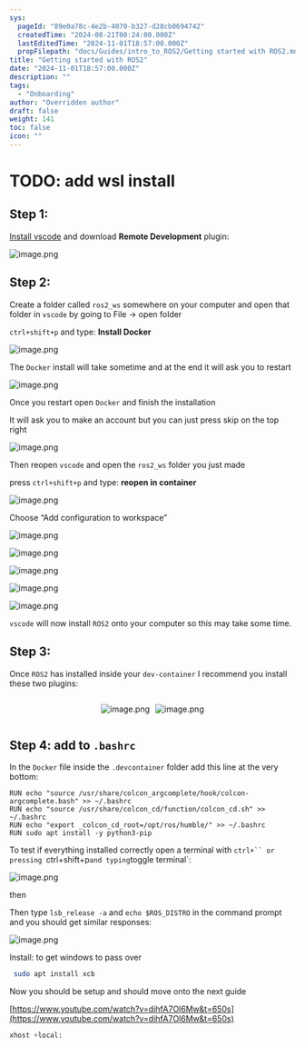 ```yaml
---
sys:
  pageId: "89e0a78c-4e2b-4070-b327-d28cb0694742"
  createdTime: "2024-08-21T00:24:00.000Z"
  lastEditedTime: "2024-11-01T18:57:00.000Z"
  propFilepath: "docs/Guides/intro_to_ROS2/Getting started with ROS2.md"
title: "Getting started with ROS2"
date: "2024-11-01T18:57:00.000Z"
description: ""
tags:
  - "Onboarding"
author: "Overridden author"
draft: false
weight: 141
toc: false
icon: ""
---
```


# TODO: add wsl install

## Step 1:

[Install vscode](https://code.visualstudio.com/download) and download **Remote Development** plugin:

![image.png](https://prod-files-secure.s3.us-west-2.amazonaws.com/d518164a-d88e-44d1-a4ee-3adb3bd8bce0/efb52993-1881-4a40-b95e-6f020334f022/image.png?X-Amz-Algorithm=AWS4-HMAC-SHA256&X-Amz-Content-Sha256=UNSIGNED-PAYLOAD&X-Amz-Credential=ASIAZI2LB466ZVTXIDDS%2F20250208%2Fus-west-2%2Fs3%2Faws4_request&X-Amz-Date=20250208T140120Z&X-Amz-Expires=3600&X-Amz-Security-Token=IQoJb3JpZ2luX2VjEHQaCXVzLXdlc3QtMiJHMEUCIQCQtS%2BjQGVC8pn3QCyU2VCuCIRM6T6dzIFEO%2B7uY%2BF9HQIgFhxwYBqXVXU6xK4MkagtUvzBNinCH8TIA3HOHHkZJyoqiAQIjf%2F%2F%2F%2F%2F%2F%2F%2F%2F%2FARAAGgw2Mzc0MjMxODM4MDUiDKBFacUSB9qFPdgJFSrcA1OTHftb3LoNU2IkKZdflC9MnGBfXd9CwibqRGOQTpvTRJF0pYI%2B7IBWg3AeWiQNEodh3EZ1WWjn40hoDhG36jd0y5xlAR57pdilSwCzH%2BCky0PK0Vz2H6BhvA9FPYevSQujdSZQzeNf3f3kUZ75nFC9yMoYZabprvV%2BeJ6G%2BgVk6LAG6rWa68515MigagFkB5QKVf3OjiXzYqeJqB8yebSVjcUON1jeT6N0uDQvxCD%2B80LcS2qbIadeCrbwDidk53kN31Cq%2FyBKYc2eR8LqfOVOY4zwrQpdxXTf8UXU7MyOEWK4WmSExuhgG0nUH9JZ7TkQLYZxr5qi1LRvzmc87ikaVghB9Q1U%2FrrcibBT04ajSHV9egh8HYkVi6scTDhIRGHvSaeirF%2BwTg1rGVw7NTTOi8X5N3OsXRi8D4BFZ5VZLeR4G%2FsQfxw1vkP%2Bs%2F68rboiMPDEqV%2F92AdrtF4RmTFM82LwEqxqMGMskXvr1RoCpuV2CSqDgzM%2BwvAteRGENmGITCwmySb%2FFUnALvOYYv6HRqICSvt7hSAY8OhovHQAZ2x3SyX%2Ft4%2B5LnWxyJGCOxoSQVcaOkwphECQylG05wCyWQUMZQIk7QqM0QtYhhC7meeO78RAGTVzSn%2BBMMCGnb0GOqUBSY8sfZFludqqghfn5QC0CMrKChllH3S2OYt44nfz5Np9PPUyd27eYGSF2kwuyvA3XK6ek4GDw64kiJcO2v9fqvX3a4k6IvnPea67jxaaMdsdRWBTMsH7eDxeJxHlnDuSiYdIB8S3tA5z64XLxjUJgIvwuj%2FGqUJnJ2x8zY0zpjT0jP3asJqsDCqjUdWV6EIKpE6AxpDxN1HWCbLrv1aX%2BxdCXnnD&X-Amz-Signature=b5949c72ae7a868eefd05edfa46bc6ae66325a97ad33a0c3ef1796c4e0d7db34&X-Amz-SignedHeaders=host&x-id=GetObject)

## Step 2:

Create a folder called `ros2_ws` somewhere on your computer and open that folder in `vscode` by going to File → open folder 

`ctrl+shift+p` and type: **Install Docker**

![image.png](https://prod-files-secure.s3.us-west-2.amazonaws.com/d518164a-d88e-44d1-a4ee-3adb3bd8bce0/2269dc0e-1cd5-47ff-bceb-c04ad9b2eab0/image.png?X-Amz-Algorithm=AWS4-HMAC-SHA256&X-Amz-Content-Sha256=UNSIGNED-PAYLOAD&X-Amz-Credential=ASIAZI2LB466ZVTXIDDS%2F20250208%2Fus-west-2%2Fs3%2Faws4_request&X-Amz-Date=20250208T140120Z&X-Amz-Expires=3600&X-Amz-Security-Token=IQoJb3JpZ2luX2VjEHQaCXVzLXdlc3QtMiJHMEUCIQCQtS%2BjQGVC8pn3QCyU2VCuCIRM6T6dzIFEO%2B7uY%2BF9HQIgFhxwYBqXVXU6xK4MkagtUvzBNinCH8TIA3HOHHkZJyoqiAQIjf%2F%2F%2F%2F%2F%2F%2F%2F%2F%2FARAAGgw2Mzc0MjMxODM4MDUiDKBFacUSB9qFPdgJFSrcA1OTHftb3LoNU2IkKZdflC9MnGBfXd9CwibqRGOQTpvTRJF0pYI%2B7IBWg3AeWiQNEodh3EZ1WWjn40hoDhG36jd0y5xlAR57pdilSwCzH%2BCky0PK0Vz2H6BhvA9FPYevSQujdSZQzeNf3f3kUZ75nFC9yMoYZabprvV%2BeJ6G%2BgVk6LAG6rWa68515MigagFkB5QKVf3OjiXzYqeJqB8yebSVjcUON1jeT6N0uDQvxCD%2B80LcS2qbIadeCrbwDidk53kN31Cq%2FyBKYc2eR8LqfOVOY4zwrQpdxXTf8UXU7MyOEWK4WmSExuhgG0nUH9JZ7TkQLYZxr5qi1LRvzmc87ikaVghB9Q1U%2FrrcibBT04ajSHV9egh8HYkVi6scTDhIRGHvSaeirF%2BwTg1rGVw7NTTOi8X5N3OsXRi8D4BFZ5VZLeR4G%2FsQfxw1vkP%2Bs%2F68rboiMPDEqV%2F92AdrtF4RmTFM82LwEqxqMGMskXvr1RoCpuV2CSqDgzM%2BwvAteRGENmGITCwmySb%2FFUnALvOYYv6HRqICSvt7hSAY8OhovHQAZ2x3SyX%2Ft4%2B5LnWxyJGCOxoSQVcaOkwphECQylG05wCyWQUMZQIk7QqM0QtYhhC7meeO78RAGTVzSn%2BBMMCGnb0GOqUBSY8sfZFludqqghfn5QC0CMrKChllH3S2OYt44nfz5Np9PPUyd27eYGSF2kwuyvA3XK6ek4GDw64kiJcO2v9fqvX3a4k6IvnPea67jxaaMdsdRWBTMsH7eDxeJxHlnDuSiYdIB8S3tA5z64XLxjUJgIvwuj%2FGqUJnJ2x8zY0zpjT0jP3asJqsDCqjUdWV6EIKpE6AxpDxN1HWCbLrv1aX%2BxdCXnnD&X-Amz-Signature=5951e5ce4f898d6d8ca1e4e18e9dd7ebc6a8a702b5b63b767ca10a16ecccf43e&X-Amz-SignedHeaders=host&x-id=GetObject)

The `Docker` install will take sometime and at the end it will ask you to restart

![image.png](https://prod-files-secure.s3.us-west-2.amazonaws.com/d518164a-d88e-44d1-a4ee-3adb3bd8bce0/ed233f78-be33-4b1f-b89c-9c346c0e961e/image.png?X-Amz-Algorithm=AWS4-HMAC-SHA256&X-Amz-Content-Sha256=UNSIGNED-PAYLOAD&X-Amz-Credential=ASIAZI2LB466ZVTXIDDS%2F20250208%2Fus-west-2%2Fs3%2Faws4_request&X-Amz-Date=20250208T140120Z&X-Amz-Expires=3600&X-Amz-Security-Token=IQoJb3JpZ2luX2VjEHQaCXVzLXdlc3QtMiJHMEUCIQCQtS%2BjQGVC8pn3QCyU2VCuCIRM6T6dzIFEO%2B7uY%2BF9HQIgFhxwYBqXVXU6xK4MkagtUvzBNinCH8TIA3HOHHkZJyoqiAQIjf%2F%2F%2F%2F%2F%2F%2F%2F%2F%2FARAAGgw2Mzc0MjMxODM4MDUiDKBFacUSB9qFPdgJFSrcA1OTHftb3LoNU2IkKZdflC9MnGBfXd9CwibqRGOQTpvTRJF0pYI%2B7IBWg3AeWiQNEodh3EZ1WWjn40hoDhG36jd0y5xlAR57pdilSwCzH%2BCky0PK0Vz2H6BhvA9FPYevSQujdSZQzeNf3f3kUZ75nFC9yMoYZabprvV%2BeJ6G%2BgVk6LAG6rWa68515MigagFkB5QKVf3OjiXzYqeJqB8yebSVjcUON1jeT6N0uDQvxCD%2B80LcS2qbIadeCrbwDidk53kN31Cq%2FyBKYc2eR8LqfOVOY4zwrQpdxXTf8UXU7MyOEWK4WmSExuhgG0nUH9JZ7TkQLYZxr5qi1LRvzmc87ikaVghB9Q1U%2FrrcibBT04ajSHV9egh8HYkVi6scTDhIRGHvSaeirF%2BwTg1rGVw7NTTOi8X5N3OsXRi8D4BFZ5VZLeR4G%2FsQfxw1vkP%2Bs%2F68rboiMPDEqV%2F92AdrtF4RmTFM82LwEqxqMGMskXvr1RoCpuV2CSqDgzM%2BwvAteRGENmGITCwmySb%2FFUnALvOYYv6HRqICSvt7hSAY8OhovHQAZ2x3SyX%2Ft4%2B5LnWxyJGCOxoSQVcaOkwphECQylG05wCyWQUMZQIk7QqM0QtYhhC7meeO78RAGTVzSn%2BBMMCGnb0GOqUBSY8sfZFludqqghfn5QC0CMrKChllH3S2OYt44nfz5Np9PPUyd27eYGSF2kwuyvA3XK6ek4GDw64kiJcO2v9fqvX3a4k6IvnPea67jxaaMdsdRWBTMsH7eDxeJxHlnDuSiYdIB8S3tA5z64XLxjUJgIvwuj%2FGqUJnJ2x8zY0zpjT0jP3asJqsDCqjUdWV6EIKpE6AxpDxN1HWCbLrv1aX%2BxdCXnnD&X-Amz-Signature=450d73cefac68168ba1fc36f6b0c6010dbf88d0f23b1c9aefe0503895506e951&X-Amz-SignedHeaders=host&x-id=GetObject)

Once you restart open `Docker` and finish the installation

It will ask you to make an account but you can just press skip on the top right

![image.png](https://prod-files-secure.s3.us-west-2.amazonaws.com/d518164a-d88e-44d1-a4ee-3adb3bd8bce0/21010ad9-1659-4fd9-9f59-9932a09b2a3d/image.png?X-Amz-Algorithm=AWS4-HMAC-SHA256&X-Amz-Content-Sha256=UNSIGNED-PAYLOAD&X-Amz-Credential=ASIAZI2LB466ZVTXIDDS%2F20250208%2Fus-west-2%2Fs3%2Faws4_request&X-Amz-Date=20250208T140120Z&X-Amz-Expires=3600&X-Amz-Security-Token=IQoJb3JpZ2luX2VjEHQaCXVzLXdlc3QtMiJHMEUCIQCQtS%2BjQGVC8pn3QCyU2VCuCIRM6T6dzIFEO%2B7uY%2BF9HQIgFhxwYBqXVXU6xK4MkagtUvzBNinCH8TIA3HOHHkZJyoqiAQIjf%2F%2F%2F%2F%2F%2F%2F%2F%2F%2FARAAGgw2Mzc0MjMxODM4MDUiDKBFacUSB9qFPdgJFSrcA1OTHftb3LoNU2IkKZdflC9MnGBfXd9CwibqRGOQTpvTRJF0pYI%2B7IBWg3AeWiQNEodh3EZ1WWjn40hoDhG36jd0y5xlAR57pdilSwCzH%2BCky0PK0Vz2H6BhvA9FPYevSQujdSZQzeNf3f3kUZ75nFC9yMoYZabprvV%2BeJ6G%2BgVk6LAG6rWa68515MigagFkB5QKVf3OjiXzYqeJqB8yebSVjcUON1jeT6N0uDQvxCD%2B80LcS2qbIadeCrbwDidk53kN31Cq%2FyBKYc2eR8LqfOVOY4zwrQpdxXTf8UXU7MyOEWK4WmSExuhgG0nUH9JZ7TkQLYZxr5qi1LRvzmc87ikaVghB9Q1U%2FrrcibBT04ajSHV9egh8HYkVi6scTDhIRGHvSaeirF%2BwTg1rGVw7NTTOi8X5N3OsXRi8D4BFZ5VZLeR4G%2FsQfxw1vkP%2Bs%2F68rboiMPDEqV%2F92AdrtF4RmTFM82LwEqxqMGMskXvr1RoCpuV2CSqDgzM%2BwvAteRGENmGITCwmySb%2FFUnALvOYYv6HRqICSvt7hSAY8OhovHQAZ2x3SyX%2Ft4%2B5LnWxyJGCOxoSQVcaOkwphECQylG05wCyWQUMZQIk7QqM0QtYhhC7meeO78RAGTVzSn%2BBMMCGnb0GOqUBSY8sfZFludqqghfn5QC0CMrKChllH3S2OYt44nfz5Np9PPUyd27eYGSF2kwuyvA3XK6ek4GDw64kiJcO2v9fqvX3a4k6IvnPea67jxaaMdsdRWBTMsH7eDxeJxHlnDuSiYdIB8S3tA5z64XLxjUJgIvwuj%2FGqUJnJ2x8zY0zpjT0jP3asJqsDCqjUdWV6EIKpE6AxpDxN1HWCbLrv1aX%2BxdCXnnD&X-Amz-Signature=f9155fd3c7f4d2d82fd276288ffe54447619f7bdd250484849b6f8ed71d441a0&X-Amz-SignedHeaders=host&x-id=GetObject)

Then reopen `vscode` and open the `ros2_ws` folder you just made

press `ctrl+shift+p` and type: **reopen in container**

![image.png](https://prod-files-secure.s3.us-west-2.amazonaws.com/d518164a-d88e-44d1-a4ee-3adb3bd8bce0/4e93b8c2-41ad-488c-8095-c74205196118/image.png?X-Amz-Algorithm=AWS4-HMAC-SHA256&X-Amz-Content-Sha256=UNSIGNED-PAYLOAD&X-Amz-Credential=ASIAZI2LB466ZVTXIDDS%2F20250208%2Fus-west-2%2Fs3%2Faws4_request&X-Amz-Date=20250208T140120Z&X-Amz-Expires=3600&X-Amz-Security-Token=IQoJb3JpZ2luX2VjEHQaCXVzLXdlc3QtMiJHMEUCIQCQtS%2BjQGVC8pn3QCyU2VCuCIRM6T6dzIFEO%2B7uY%2BF9HQIgFhxwYBqXVXU6xK4MkagtUvzBNinCH8TIA3HOHHkZJyoqiAQIjf%2F%2F%2F%2F%2F%2F%2F%2F%2F%2FARAAGgw2Mzc0MjMxODM4MDUiDKBFacUSB9qFPdgJFSrcA1OTHftb3LoNU2IkKZdflC9MnGBfXd9CwibqRGOQTpvTRJF0pYI%2B7IBWg3AeWiQNEodh3EZ1WWjn40hoDhG36jd0y5xlAR57pdilSwCzH%2BCky0PK0Vz2H6BhvA9FPYevSQujdSZQzeNf3f3kUZ75nFC9yMoYZabprvV%2BeJ6G%2BgVk6LAG6rWa68515MigagFkB5QKVf3OjiXzYqeJqB8yebSVjcUON1jeT6N0uDQvxCD%2B80LcS2qbIadeCrbwDidk53kN31Cq%2FyBKYc2eR8LqfOVOY4zwrQpdxXTf8UXU7MyOEWK4WmSExuhgG0nUH9JZ7TkQLYZxr5qi1LRvzmc87ikaVghB9Q1U%2FrrcibBT04ajSHV9egh8HYkVi6scTDhIRGHvSaeirF%2BwTg1rGVw7NTTOi8X5N3OsXRi8D4BFZ5VZLeR4G%2FsQfxw1vkP%2Bs%2F68rboiMPDEqV%2F92AdrtF4RmTFM82LwEqxqMGMskXvr1RoCpuV2CSqDgzM%2BwvAteRGENmGITCwmySb%2FFUnALvOYYv6HRqICSvt7hSAY8OhovHQAZ2x3SyX%2Ft4%2B5LnWxyJGCOxoSQVcaOkwphECQylG05wCyWQUMZQIk7QqM0QtYhhC7meeO78RAGTVzSn%2BBMMCGnb0GOqUBSY8sfZFludqqghfn5QC0CMrKChllH3S2OYt44nfz5Np9PPUyd27eYGSF2kwuyvA3XK6ek4GDw64kiJcO2v9fqvX3a4k6IvnPea67jxaaMdsdRWBTMsH7eDxeJxHlnDuSiYdIB8S3tA5z64XLxjUJgIvwuj%2FGqUJnJ2x8zY0zpjT0jP3asJqsDCqjUdWV6EIKpE6AxpDxN1HWCbLrv1aX%2BxdCXnnD&X-Amz-Signature=573624577c1431030f173d4df17f9217ecb85ee6e0e6812bc0ca3e1519471168&X-Amz-SignedHeaders=host&x-id=GetObject)

Choose “Add configuration to workspace”

![image.png](https://prod-files-secure.s3.us-west-2.amazonaws.com/d518164a-d88e-44d1-a4ee-3adb3bd8bce0/9560b282-5060-4989-ba37-97e7b2c22476/image.png?X-Amz-Algorithm=AWS4-HMAC-SHA256&X-Amz-Content-Sha256=UNSIGNED-PAYLOAD&X-Amz-Credential=ASIAZI2LB466ZVTXIDDS%2F20250208%2Fus-west-2%2Fs3%2Faws4_request&X-Amz-Date=20250208T140120Z&X-Amz-Expires=3600&X-Amz-Security-Token=IQoJb3JpZ2luX2VjEHQaCXVzLXdlc3QtMiJHMEUCIQCQtS%2BjQGVC8pn3QCyU2VCuCIRM6T6dzIFEO%2B7uY%2BF9HQIgFhxwYBqXVXU6xK4MkagtUvzBNinCH8TIA3HOHHkZJyoqiAQIjf%2F%2F%2F%2F%2F%2F%2F%2F%2F%2FARAAGgw2Mzc0MjMxODM4MDUiDKBFacUSB9qFPdgJFSrcA1OTHftb3LoNU2IkKZdflC9MnGBfXd9CwibqRGOQTpvTRJF0pYI%2B7IBWg3AeWiQNEodh3EZ1WWjn40hoDhG36jd0y5xlAR57pdilSwCzH%2BCky0PK0Vz2H6BhvA9FPYevSQujdSZQzeNf3f3kUZ75nFC9yMoYZabprvV%2BeJ6G%2BgVk6LAG6rWa68515MigagFkB5QKVf3OjiXzYqeJqB8yebSVjcUON1jeT6N0uDQvxCD%2B80LcS2qbIadeCrbwDidk53kN31Cq%2FyBKYc2eR8LqfOVOY4zwrQpdxXTf8UXU7MyOEWK4WmSExuhgG0nUH9JZ7TkQLYZxr5qi1LRvzmc87ikaVghB9Q1U%2FrrcibBT04ajSHV9egh8HYkVi6scTDhIRGHvSaeirF%2BwTg1rGVw7NTTOi8X5N3OsXRi8D4BFZ5VZLeR4G%2FsQfxw1vkP%2Bs%2F68rboiMPDEqV%2F92AdrtF4RmTFM82LwEqxqMGMskXvr1RoCpuV2CSqDgzM%2BwvAteRGENmGITCwmySb%2FFUnALvOYYv6HRqICSvt7hSAY8OhovHQAZ2x3SyX%2Ft4%2B5LnWxyJGCOxoSQVcaOkwphECQylG05wCyWQUMZQIk7QqM0QtYhhC7meeO78RAGTVzSn%2BBMMCGnb0GOqUBSY8sfZFludqqghfn5QC0CMrKChllH3S2OYt44nfz5Np9PPUyd27eYGSF2kwuyvA3XK6ek4GDw64kiJcO2v9fqvX3a4k6IvnPea67jxaaMdsdRWBTMsH7eDxeJxHlnDuSiYdIB8S3tA5z64XLxjUJgIvwuj%2FGqUJnJ2x8zY0zpjT0jP3asJqsDCqjUdWV6EIKpE6AxpDxN1HWCbLrv1aX%2BxdCXnnD&X-Amz-Signature=1ce0da3a897f0cd9408f21769dbc174083163e9812be2b04045e93f66a7d9f9a&X-Amz-SignedHeaders=host&x-id=GetObject)

![image.png](https://prod-files-secure.s3.us-west-2.amazonaws.com/d518164a-d88e-44d1-a4ee-3adb3bd8bce0/2ee63f81-886b-48e8-a553-dc6e5eac99e4/image.png?X-Amz-Algorithm=AWS4-HMAC-SHA256&X-Amz-Content-Sha256=UNSIGNED-PAYLOAD&X-Amz-Credential=ASIAZI2LB466ZVTXIDDS%2F20250208%2Fus-west-2%2Fs3%2Faws4_request&X-Amz-Date=20250208T140120Z&X-Amz-Expires=3600&X-Amz-Security-Token=IQoJb3JpZ2luX2VjEHQaCXVzLXdlc3QtMiJHMEUCIQCQtS%2BjQGVC8pn3QCyU2VCuCIRM6T6dzIFEO%2B7uY%2BF9HQIgFhxwYBqXVXU6xK4MkagtUvzBNinCH8TIA3HOHHkZJyoqiAQIjf%2F%2F%2F%2F%2F%2F%2F%2F%2F%2FARAAGgw2Mzc0MjMxODM4MDUiDKBFacUSB9qFPdgJFSrcA1OTHftb3LoNU2IkKZdflC9MnGBfXd9CwibqRGOQTpvTRJF0pYI%2B7IBWg3AeWiQNEodh3EZ1WWjn40hoDhG36jd0y5xlAR57pdilSwCzH%2BCky0PK0Vz2H6BhvA9FPYevSQujdSZQzeNf3f3kUZ75nFC9yMoYZabprvV%2BeJ6G%2BgVk6LAG6rWa68515MigagFkB5QKVf3OjiXzYqeJqB8yebSVjcUON1jeT6N0uDQvxCD%2B80LcS2qbIadeCrbwDidk53kN31Cq%2FyBKYc2eR8LqfOVOY4zwrQpdxXTf8UXU7MyOEWK4WmSExuhgG0nUH9JZ7TkQLYZxr5qi1LRvzmc87ikaVghB9Q1U%2FrrcibBT04ajSHV9egh8HYkVi6scTDhIRGHvSaeirF%2BwTg1rGVw7NTTOi8X5N3OsXRi8D4BFZ5VZLeR4G%2FsQfxw1vkP%2Bs%2F68rboiMPDEqV%2F92AdrtF4RmTFM82LwEqxqMGMskXvr1RoCpuV2CSqDgzM%2BwvAteRGENmGITCwmySb%2FFUnALvOYYv6HRqICSvt7hSAY8OhovHQAZ2x3SyX%2Ft4%2B5LnWxyJGCOxoSQVcaOkwphECQylG05wCyWQUMZQIk7QqM0QtYhhC7meeO78RAGTVzSn%2BBMMCGnb0GOqUBSY8sfZFludqqghfn5QC0CMrKChllH3S2OYt44nfz5Np9PPUyd27eYGSF2kwuyvA3XK6ek4GDw64kiJcO2v9fqvX3a4k6IvnPea67jxaaMdsdRWBTMsH7eDxeJxHlnDuSiYdIB8S3tA5z64XLxjUJgIvwuj%2FGqUJnJ2x8zY0zpjT0jP3asJqsDCqjUdWV6EIKpE6AxpDxN1HWCbLrv1aX%2BxdCXnnD&X-Amz-Signature=7519360d7614f56fdb0bf45861c7afc02cec9b793d18336e6642b131b580a9b4&X-Amz-SignedHeaders=host&x-id=GetObject)

![image.png](https://prod-files-secure.s3.us-west-2.amazonaws.com/d518164a-d88e-44d1-a4ee-3adb3bd8bce0/ae1580b2-b048-407e-aed9-b584224a7a04/image.png?X-Amz-Algorithm=AWS4-HMAC-SHA256&X-Amz-Content-Sha256=UNSIGNED-PAYLOAD&X-Amz-Credential=ASIAZI2LB466ZVTXIDDS%2F20250208%2Fus-west-2%2Fs3%2Faws4_request&X-Amz-Date=20250208T140120Z&X-Amz-Expires=3600&X-Amz-Security-Token=IQoJb3JpZ2luX2VjEHQaCXVzLXdlc3QtMiJHMEUCIQCQtS%2BjQGVC8pn3QCyU2VCuCIRM6T6dzIFEO%2B7uY%2BF9HQIgFhxwYBqXVXU6xK4MkagtUvzBNinCH8TIA3HOHHkZJyoqiAQIjf%2F%2F%2F%2F%2F%2F%2F%2F%2F%2FARAAGgw2Mzc0MjMxODM4MDUiDKBFacUSB9qFPdgJFSrcA1OTHftb3LoNU2IkKZdflC9MnGBfXd9CwibqRGOQTpvTRJF0pYI%2B7IBWg3AeWiQNEodh3EZ1WWjn40hoDhG36jd0y5xlAR57pdilSwCzH%2BCky0PK0Vz2H6BhvA9FPYevSQujdSZQzeNf3f3kUZ75nFC9yMoYZabprvV%2BeJ6G%2BgVk6LAG6rWa68515MigagFkB5QKVf3OjiXzYqeJqB8yebSVjcUON1jeT6N0uDQvxCD%2B80LcS2qbIadeCrbwDidk53kN31Cq%2FyBKYc2eR8LqfOVOY4zwrQpdxXTf8UXU7MyOEWK4WmSExuhgG0nUH9JZ7TkQLYZxr5qi1LRvzmc87ikaVghB9Q1U%2FrrcibBT04ajSHV9egh8HYkVi6scTDhIRGHvSaeirF%2BwTg1rGVw7NTTOi8X5N3OsXRi8D4BFZ5VZLeR4G%2FsQfxw1vkP%2Bs%2F68rboiMPDEqV%2F92AdrtF4RmTFM82LwEqxqMGMskXvr1RoCpuV2CSqDgzM%2BwvAteRGENmGITCwmySb%2FFUnALvOYYv6HRqICSvt7hSAY8OhovHQAZ2x3SyX%2Ft4%2B5LnWxyJGCOxoSQVcaOkwphECQylG05wCyWQUMZQIk7QqM0QtYhhC7meeO78RAGTVzSn%2BBMMCGnb0GOqUBSY8sfZFludqqghfn5QC0CMrKChllH3S2OYt44nfz5Np9PPUyd27eYGSF2kwuyvA3XK6ek4GDw64kiJcO2v9fqvX3a4k6IvnPea67jxaaMdsdRWBTMsH7eDxeJxHlnDuSiYdIB8S3tA5z64XLxjUJgIvwuj%2FGqUJnJ2x8zY0zpjT0jP3asJqsDCqjUdWV6EIKpE6AxpDxN1HWCbLrv1aX%2BxdCXnnD&X-Amz-Signature=7ce75e3f2de931bab5726c32637b4d69fa51fa8e2c54bf927018af9840c8f749&X-Amz-SignedHeaders=host&x-id=GetObject)

![image.png](https://prod-files-secure.s3.us-west-2.amazonaws.com/d518164a-d88e-44d1-a4ee-3adb3bd8bce0/53255b28-f75e-430f-b9e3-c0ac8577e42b/image.png?X-Amz-Algorithm=AWS4-HMAC-SHA256&X-Amz-Content-Sha256=UNSIGNED-PAYLOAD&X-Amz-Credential=ASIAZI2LB466ZVTXIDDS%2F20250208%2Fus-west-2%2Fs3%2Faws4_request&X-Amz-Date=20250208T140120Z&X-Amz-Expires=3600&X-Amz-Security-Token=IQoJb3JpZ2luX2VjEHQaCXVzLXdlc3QtMiJHMEUCIQCQtS%2BjQGVC8pn3QCyU2VCuCIRM6T6dzIFEO%2B7uY%2BF9HQIgFhxwYBqXVXU6xK4MkagtUvzBNinCH8TIA3HOHHkZJyoqiAQIjf%2F%2F%2F%2F%2F%2F%2F%2F%2F%2FARAAGgw2Mzc0MjMxODM4MDUiDKBFacUSB9qFPdgJFSrcA1OTHftb3LoNU2IkKZdflC9MnGBfXd9CwibqRGOQTpvTRJF0pYI%2B7IBWg3AeWiQNEodh3EZ1WWjn40hoDhG36jd0y5xlAR57pdilSwCzH%2BCky0PK0Vz2H6BhvA9FPYevSQujdSZQzeNf3f3kUZ75nFC9yMoYZabprvV%2BeJ6G%2BgVk6LAG6rWa68515MigagFkB5QKVf3OjiXzYqeJqB8yebSVjcUON1jeT6N0uDQvxCD%2B80LcS2qbIadeCrbwDidk53kN31Cq%2FyBKYc2eR8LqfOVOY4zwrQpdxXTf8UXU7MyOEWK4WmSExuhgG0nUH9JZ7TkQLYZxr5qi1LRvzmc87ikaVghB9Q1U%2FrrcibBT04ajSHV9egh8HYkVi6scTDhIRGHvSaeirF%2BwTg1rGVw7NTTOi8X5N3OsXRi8D4BFZ5VZLeR4G%2FsQfxw1vkP%2Bs%2F68rboiMPDEqV%2F92AdrtF4RmTFM82LwEqxqMGMskXvr1RoCpuV2CSqDgzM%2BwvAteRGENmGITCwmySb%2FFUnALvOYYv6HRqICSvt7hSAY8OhovHQAZ2x3SyX%2Ft4%2B5LnWxyJGCOxoSQVcaOkwphECQylG05wCyWQUMZQIk7QqM0QtYhhC7meeO78RAGTVzSn%2BBMMCGnb0GOqUBSY8sfZFludqqghfn5QC0CMrKChllH3S2OYt44nfz5Np9PPUyd27eYGSF2kwuyvA3XK6ek4GDw64kiJcO2v9fqvX3a4k6IvnPea67jxaaMdsdRWBTMsH7eDxeJxHlnDuSiYdIB8S3tA5z64XLxjUJgIvwuj%2FGqUJnJ2x8zY0zpjT0jP3asJqsDCqjUdWV6EIKpE6AxpDxN1HWCbLrv1aX%2BxdCXnnD&X-Amz-Signature=04c1f1a1f17934842927c7407c847e4024f4f9d17cafafe5edc235afec13f889&X-Amz-SignedHeaders=host&x-id=GetObject)

![image.png](https://prod-files-secure.s3.us-west-2.amazonaws.com/d518164a-d88e-44d1-a4ee-3adb3bd8bce0/7c562767-5af9-4ffb-97d1-327bcdf4ee00/image.png?X-Amz-Algorithm=AWS4-HMAC-SHA256&X-Amz-Content-Sha256=UNSIGNED-PAYLOAD&X-Amz-Credential=ASIAZI2LB466ZVTXIDDS%2F20250208%2Fus-west-2%2Fs3%2Faws4_request&X-Amz-Date=20250208T140120Z&X-Amz-Expires=3600&X-Amz-Security-Token=IQoJb3JpZ2luX2VjEHQaCXVzLXdlc3QtMiJHMEUCIQCQtS%2BjQGVC8pn3QCyU2VCuCIRM6T6dzIFEO%2B7uY%2BF9HQIgFhxwYBqXVXU6xK4MkagtUvzBNinCH8TIA3HOHHkZJyoqiAQIjf%2F%2F%2F%2F%2F%2F%2F%2F%2F%2FARAAGgw2Mzc0MjMxODM4MDUiDKBFacUSB9qFPdgJFSrcA1OTHftb3LoNU2IkKZdflC9MnGBfXd9CwibqRGOQTpvTRJF0pYI%2B7IBWg3AeWiQNEodh3EZ1WWjn40hoDhG36jd0y5xlAR57pdilSwCzH%2BCky0PK0Vz2H6BhvA9FPYevSQujdSZQzeNf3f3kUZ75nFC9yMoYZabprvV%2BeJ6G%2BgVk6LAG6rWa68515MigagFkB5QKVf3OjiXzYqeJqB8yebSVjcUON1jeT6N0uDQvxCD%2B80LcS2qbIadeCrbwDidk53kN31Cq%2FyBKYc2eR8LqfOVOY4zwrQpdxXTf8UXU7MyOEWK4WmSExuhgG0nUH9JZ7TkQLYZxr5qi1LRvzmc87ikaVghB9Q1U%2FrrcibBT04ajSHV9egh8HYkVi6scTDhIRGHvSaeirF%2BwTg1rGVw7NTTOi8X5N3OsXRi8D4BFZ5VZLeR4G%2FsQfxw1vkP%2Bs%2F68rboiMPDEqV%2F92AdrtF4RmTFM82LwEqxqMGMskXvr1RoCpuV2CSqDgzM%2BwvAteRGENmGITCwmySb%2FFUnALvOYYv6HRqICSvt7hSAY8OhovHQAZ2x3SyX%2Ft4%2B5LnWxyJGCOxoSQVcaOkwphECQylG05wCyWQUMZQIk7QqM0QtYhhC7meeO78RAGTVzSn%2BBMMCGnb0GOqUBSY8sfZFludqqghfn5QC0CMrKChllH3S2OYt44nfz5Np9PPUyd27eYGSF2kwuyvA3XK6ek4GDw64kiJcO2v9fqvX3a4k6IvnPea67jxaaMdsdRWBTMsH7eDxeJxHlnDuSiYdIB8S3tA5z64XLxjUJgIvwuj%2FGqUJnJ2x8zY0zpjT0jP3asJqsDCqjUdWV6EIKpE6AxpDxN1HWCbLrv1aX%2BxdCXnnD&X-Amz-Signature=1a1c6b76dd9c92228f5b67d181a9f5f8429afffb64daed8be8d21abc21228e6d&X-Amz-SignedHeaders=host&x-id=GetObject)

`vscode` will now install `ROS2` onto your computer so this may take some time.

## Step 3:

Once `ROS2` has installed inside your `dev-container` I recommend you install these two plugins:

<div style="display: flex;flex-direction: row; column-gap:10px; max-width: 630px;justify-content: center;">
<div>

![image.png](https://prod-files-secure.s3.us-west-2.amazonaws.com/d518164a-d88e-44d1-a4ee-3adb3bd8bce0/3fc3d550-5a54-4ba1-ba6b-faa01cdb7369/image.png?X-Amz-Algorithm=AWS4-HMAC-SHA256&X-Amz-Content-Sha256=UNSIGNED-PAYLOAD&X-Amz-Credential=ASIAZI2LB4665ZLQWWJR%2F20250208%2Fus-west-2%2Fs3%2Faws4_request&X-Amz-Date=20250208T140122Z&X-Amz-Expires=3600&X-Amz-Security-Token=IQoJb3JpZ2luX2VjEHQaCXVzLXdlc3QtMiJIMEYCIQDQa3vhXyOLJp4gavvWSu7mfYUF8Vgaxezbgza2UhOD4gIhAOJ0FxfTTesLc5E8hFbCVinfah2G6Gy6C9qvloQbRcSqKogECI3%2F%2F%2F%2F%2F%2F%2F%2F%2F%2FwEQABoMNjM3NDIzMTgzODA1IgzFBaUHdwPbiol3XRwq3APQkCQyZnPqYUEzoGWUtzruqCxA0WvYzvoMqWqXh2fPJDc28AmQRSUGI5uLDaocM09nODNPyEmqm2k4dr1pV%2BUDGS2xMJa1cQsztmXLVAJ8DwOTFp9BYaKyKuvTFLMt6tMHyJr%2FQSZJIQPjb42NUI5ieCYXaWGUaT2XznchcH0LgBfw1wdT6zbMes%2BYWzXrwCC5zpIkNOTXsO%2BFsug7yh8qWwA6zRCbCQc%2BOPtT69v1ojeipoMGUDs6G3VDAmwJ09oHO3EdgLcwMqPNCWUoYQ9LTouoAfXKPwLBu6PByQsE88ABo3qpzsj52W25MoJIHQm3PkB26m8yAZhhNqis%2BxmjkbrYfiq%2BPQV%2FCTx1%2Bv9Pxa%2BhDnlK7zxoJQfyHcmy43NFFNAQjJaMf%2FV96CZ5gtX93xsu%2BYfpCN8umtd14b2MieMvJoiegE7tWwZI%2F3PUw6t8bfYooC6zasH%2BThjw44bligoHER23TCXRCyoCg6DpUtMmjzxHODbDCGRg%2FZs0bF%2FDhcomShzaYYXHZBRfgvT5Rf%2FqLPWW16X4UVt3tyvb1rx93HjV6%2FK2jQOKJR0i%2F%2BmZx0tDsTTi9iaq%2FgbxEkwxejQFbEcMu%2F6X%2BeEvmje4FLgpnzIOz2dB18FpTjCSh529BjqkAZIgYq1NpQj2IpvLdl%2FcvawlffavzAwJduo5jHbNlxDe3ndG%2F%2FmfCgCNWgOKwuTFGFl94ZzffcbzLYipM0QVlfrmDO2D2a4JXOnp52ZlqXblUhXKv%2BvFPgnjPAVSpQ5muJmEUBdNwUWN3MJWpJciyM4xnxMCXtVv4vduPgWgkaWpIYANUJLM2Pgt6eFYyXjUd8icj2%2Fcni74iQId%2F6s3JlYyD1g1&X-Amz-Signature=ba6ff2895dfb1a276e5c204a6393c7895d5abfc56b5dfdf846ec455ad5695cf0&X-Amz-SignedHeaders=host&x-id=GetObject)

</div>
<div>

![image.png](https://prod-files-secure.s3.us-west-2.amazonaws.com/d518164a-d88e-44d1-a4ee-3adb3bd8bce0/d994cc66-13c2-4093-a5a3-f84cf4601a82/image.png?X-Amz-Algorithm=AWS4-HMAC-SHA256&X-Amz-Content-Sha256=UNSIGNED-PAYLOAD&X-Amz-Credential=ASIAZI2LB466QMZXFM6O%2F20250208%2Fus-west-2%2Fs3%2Faws4_request&X-Amz-Date=20250208T140122Z&X-Amz-Expires=3600&X-Amz-Security-Token=IQoJb3JpZ2luX2VjEHQaCXVzLXdlc3QtMiJGMEQCIH6VeP%2FkzeOpbw8Gvj1QgH724iTpXDMbbaIox6eVPP1lAiBk67ZsiZifn5l6t2gtf894nN%2BPZSgw3UPHBGPeB4hHhyqIBAiN%2F%2F%2F%2F%2F%2F%2F%2F%2F%2F8BEAAaDDYzNzQyMzE4MzgwNSIMvqqN8okIR21sj33vKtwDkqHAtuT7IDyxB2Qu6po8AFJVbIpSml8sewSFbpLxrrr2S6%2F0c8DSNbMO7UeF9SeXdqKJBLxBy3uQvIt342Yza29llDu8GglTQOwBT6JUCzX29V40vZdqAg5O%2F6IKPr%2ByfLixL%2FUqFx6Ve0iOzGGltuJ1wOUZqx%2Bd6tgV3WCfFSEwdpwfqCKynFUeUNOdplIonG6CGy%2BCthTB64wppThbyFwU%2FfkPaMjcbq%2Frjh1I6GwImlU%2B6lm%2FGIRxh9FIFivg8%2BTV3FN%2ByyuHGWeBjRj9TOKP3Ylidu6ZFLI7%2B1ZGEBQc7oj7EP8BsBwKaJVXP%2B1XXfoPcI1Da4OwJh4S%2F%2BSni8k5cz%2Fg9hnzyEpEEO8P5vTqoAWJ1O10ClmOeGn3AQQfMPM6HqqbcmqVxJ6AVEs9FS%2B0I3Uh3fjtMrbdnJ7FJxinNkgeedL4bKNkY5euPv3Apu9kzNFq1tlm40%2FXhFKj%2Bw3%2FVo2iJG2iOYtRe2MH5BkJiJy%2FrpbMwmVObGrlVorlI8CLGujX1Rz18PEcAZemlDom9erOjnOKuYHngZg39us%2FFBswLWSnEfA01EgPIRDK3w1LjVyWxt08UVjiB7G7YVMkFPLHri94ylxTzoUqKS75h8Q6rXZ4UNwSIYUwroadvQY6pgG8zZot%2FAqiz6gpGi6yE4nhsMJFTW%2FdaZB0SdWKfG9iilkJ318b2sSNa2IGM%2F9XusT7LNfGqevneznhX4Wr0lJQKBPd7yui1g9y%2BkOj%2BwuFmbYS8cDqY1Kqs30I1EmBqXduaSGuNjSqBT2xNKxRS2D3DGEo0ia8U2mwD47c%2BHphws4EdzrU6pZwfc9n0RO3jW4bKVZPhLnilv07L3lRRrgpLIpgmHsE&X-Amz-Signature=83040d4dd2ff5fedf01d5c018f0d3633ef7260c7ed5bca582fa55c7bc9523364&X-Amz-SignedHeaders=host&x-id=GetObject)

</div>
</div>

## Step 4: add to `.bashrc`

In the `Docker` file inside the `.devcontainer` folder add this line at the very bottom: 

```docker
RUN echo "source /usr/share/colcon_argcomplete/hook/colcon-argcomplete.bash" >> ~/.bashrc
RUN echo "source /usr/share/colcon_cd/function/colcon_cd.sh" >> ~/.bashrc
RUN echo "export _colcon_cd_root=/opt/ros/humble/" >> ~/.bashrc
RUN sudo apt install -y python3-pip 
```

To test if everything installed correctly open a terminal with `ctrl+`` or pressing `ctrl+shift+p` and typing `toggle terminal`:

![image.png](https://prod-files-secure.s3.us-west-2.amazonaws.com/d518164a-d88e-44d1-a4ee-3adb3bd8bce0/6a4943d8-b04e-4c02-9a58-775f3384d1a5/image.png?X-Amz-Algorithm=AWS4-HMAC-SHA256&X-Amz-Content-Sha256=UNSIGNED-PAYLOAD&X-Amz-Credential=ASIAZI2LB466ZVTXIDDS%2F20250208%2Fus-west-2%2Fs3%2Faws4_request&X-Amz-Date=20250208T140120Z&X-Amz-Expires=3600&X-Amz-Security-Token=IQoJb3JpZ2luX2VjEHQaCXVzLXdlc3QtMiJHMEUCIQCQtS%2BjQGVC8pn3QCyU2VCuCIRM6T6dzIFEO%2B7uY%2BF9HQIgFhxwYBqXVXU6xK4MkagtUvzBNinCH8TIA3HOHHkZJyoqiAQIjf%2F%2F%2F%2F%2F%2F%2F%2F%2F%2FARAAGgw2Mzc0MjMxODM4MDUiDKBFacUSB9qFPdgJFSrcA1OTHftb3LoNU2IkKZdflC9MnGBfXd9CwibqRGOQTpvTRJF0pYI%2B7IBWg3AeWiQNEodh3EZ1WWjn40hoDhG36jd0y5xlAR57pdilSwCzH%2BCky0PK0Vz2H6BhvA9FPYevSQujdSZQzeNf3f3kUZ75nFC9yMoYZabprvV%2BeJ6G%2BgVk6LAG6rWa68515MigagFkB5QKVf3OjiXzYqeJqB8yebSVjcUON1jeT6N0uDQvxCD%2B80LcS2qbIadeCrbwDidk53kN31Cq%2FyBKYc2eR8LqfOVOY4zwrQpdxXTf8UXU7MyOEWK4WmSExuhgG0nUH9JZ7TkQLYZxr5qi1LRvzmc87ikaVghB9Q1U%2FrrcibBT04ajSHV9egh8HYkVi6scTDhIRGHvSaeirF%2BwTg1rGVw7NTTOi8X5N3OsXRi8D4BFZ5VZLeR4G%2FsQfxw1vkP%2Bs%2F68rboiMPDEqV%2F92AdrtF4RmTFM82LwEqxqMGMskXvr1RoCpuV2CSqDgzM%2BwvAteRGENmGITCwmySb%2FFUnALvOYYv6HRqICSvt7hSAY8OhovHQAZ2x3SyX%2Ft4%2B5LnWxyJGCOxoSQVcaOkwphECQylG05wCyWQUMZQIk7QqM0QtYhhC7meeO78RAGTVzSn%2BBMMCGnb0GOqUBSY8sfZFludqqghfn5QC0CMrKChllH3S2OYt44nfz5Np9PPUyd27eYGSF2kwuyvA3XK6ek4GDw64kiJcO2v9fqvX3a4k6IvnPea67jxaaMdsdRWBTMsH7eDxeJxHlnDuSiYdIB8S3tA5z64XLxjUJgIvwuj%2FGqUJnJ2x8zY0zpjT0jP3asJqsDCqjUdWV6EIKpE6AxpDxN1HWCbLrv1aX%2BxdCXnnD&X-Amz-Signature=dc74172bc5008a4b70bd994846e8512dd7412821706397236103f1ea10003a9c&X-Amz-SignedHeaders=host&x-id=GetObject)

then 

Then type `lsb_release -a` and `echo $ROS_DISTRO` in the command prompt and you should get similar responses:

![image.png](https://prod-files-secure.s3.us-west-2.amazonaws.com/d518164a-d88e-44d1-a4ee-3adb3bd8bce0/3e635dec-a805-4e85-8b9e-d000e5b71a4e/image.png?X-Amz-Algorithm=AWS4-HMAC-SHA256&X-Amz-Content-Sha256=UNSIGNED-PAYLOAD&X-Amz-Credential=ASIAZI2LB466ZVTXIDDS%2F20250208%2Fus-west-2%2Fs3%2Faws4_request&X-Amz-Date=20250208T140120Z&X-Amz-Expires=3600&X-Amz-Security-Token=IQoJb3JpZ2luX2VjEHQaCXVzLXdlc3QtMiJHMEUCIQCQtS%2BjQGVC8pn3QCyU2VCuCIRM6T6dzIFEO%2B7uY%2BF9HQIgFhxwYBqXVXU6xK4MkagtUvzBNinCH8TIA3HOHHkZJyoqiAQIjf%2F%2F%2F%2F%2F%2F%2F%2F%2F%2FARAAGgw2Mzc0MjMxODM4MDUiDKBFacUSB9qFPdgJFSrcA1OTHftb3LoNU2IkKZdflC9MnGBfXd9CwibqRGOQTpvTRJF0pYI%2B7IBWg3AeWiQNEodh3EZ1WWjn40hoDhG36jd0y5xlAR57pdilSwCzH%2BCky0PK0Vz2H6BhvA9FPYevSQujdSZQzeNf3f3kUZ75nFC9yMoYZabprvV%2BeJ6G%2BgVk6LAG6rWa68515MigagFkB5QKVf3OjiXzYqeJqB8yebSVjcUON1jeT6N0uDQvxCD%2B80LcS2qbIadeCrbwDidk53kN31Cq%2FyBKYc2eR8LqfOVOY4zwrQpdxXTf8UXU7MyOEWK4WmSExuhgG0nUH9JZ7TkQLYZxr5qi1LRvzmc87ikaVghB9Q1U%2FrrcibBT04ajSHV9egh8HYkVi6scTDhIRGHvSaeirF%2BwTg1rGVw7NTTOi8X5N3OsXRi8D4BFZ5VZLeR4G%2FsQfxw1vkP%2Bs%2F68rboiMPDEqV%2F92AdrtF4RmTFM82LwEqxqMGMskXvr1RoCpuV2CSqDgzM%2BwvAteRGENmGITCwmySb%2FFUnALvOYYv6HRqICSvt7hSAY8OhovHQAZ2x3SyX%2Ft4%2B5LnWxyJGCOxoSQVcaOkwphECQylG05wCyWQUMZQIk7QqM0QtYhhC7meeO78RAGTVzSn%2BBMMCGnb0GOqUBSY8sfZFludqqghfn5QC0CMrKChllH3S2OYt44nfz5Np9PPUyd27eYGSF2kwuyvA3XK6ek4GDw64kiJcO2v9fqvX3a4k6IvnPea67jxaaMdsdRWBTMsH7eDxeJxHlnDuSiYdIB8S3tA5z64XLxjUJgIvwuj%2FGqUJnJ2x8zY0zpjT0jP3asJqsDCqjUdWV6EIKpE6AxpDxN1HWCbLrv1aX%2BxdCXnnD&X-Amz-Signature=6bd7feae4bf030b173cd0280fd61068645a58a30eb68d9fbc8726fd0edd1e54a&X-Amz-SignedHeaders=host&x-id=GetObject)

Install:  to get windows to pass over

```bash
 sudo apt install xcb
```

Now you should be setup and should move onto the next guide 

[https://www.youtube.com/watch?v=dihfA7Ol6Mw&t=650s](https://www.youtube.com/watch?v=dihfA7Ol6Mw&t=650s)

```python
xhost +local:
```

